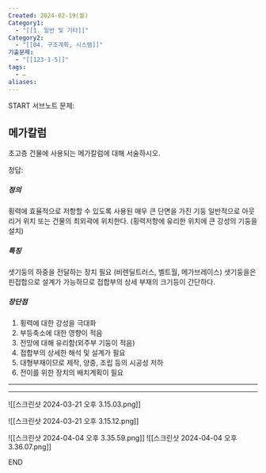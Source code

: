 ```yaml
---
Created: 2024-02-19(월)
Category1:
  - "[[1. 일반 및 기타]]"
Category2:
  - "[[04. 구조계획, 시스템]]"
기출문제:
  - "[[123-1-5]]"
tags:
  - ✏️
aliases:
---
```

START
서브노트
문제:  
## 메가칼럼

초고층 건물에 사용되는 메가칼럼에 대해 서술하시오.


정답: 

##### 정의
횡력에 효율적으로 저항할 수 있도록 사용된 매우 큰 단면을 가진 기둥
일반적으로 아웃리거 위치 또는 건물의 최외곽에 위치한다.
(횡력저항에 유리한 위치에 큰 강성의 기둥을 설치)
##### 특징
샛기둥의 하중을 전달하는 장치 필요 (비렌딜트러스, 벨트월, 메가브레이스)
샛기둥을은 핀접합으로 설계가 가능하므로 접합부의 상세 부재의 크기등이 간단하다.
##### 장단점
1. 횡력에 대한 강성을 극대화
2. 부등축소에 대한 영향이 적음
3. 전망에 대해 유리함(외주부 기둥이 적음)
4. 접합부의 상세한 해석 및 설계가 필요
5. 대형부재이므로 제작, 양중, 조립 등의 시공성 저하
6. 전이를 위한 장치의 배치계획이 필요
***
***

![[스크린샷 2024-03-21 오후 3.15.03.png]]

![[스크린샷 2024-03-21 오후 3.15.12.png]]

![[스크린샷 2024-04-04 오후 3.35.59.png]]
![[스크린샷 2024-04-04 오후 3.36.07.png]]
<!--ID: 1711008614522-->
END